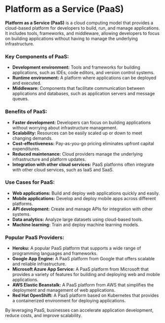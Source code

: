 # Platform as a Service (PaaS)

**Platform as a Service (PaaS)** is a cloud computing model that provides a cloud-based platform for developers to build, run, and manage applications. It includes tools, frameworks, and middleware, allowing developers to focus on building applications without having to manage the underlying infrastructure.

### Key Components of PaaS:

* **Development environment:** Tools and frameworks for building applications, such as IDEs, code editors, and version control systems.
* **Runtime environment:** A platform where applications can be deployed and executed.
* **Middleware:** Components that facilitate communication between applications and databases, such as application servers and message queues.

### Benefits of PaaS:

* **Faster development:** Developers can focus on building applications without worrying about infrastructure management.
* **Scalability:** Resources can be easily scaled up or down to meet changing demands.
* **Cost-effectiveness:** Pay-as-you-go pricing eliminates upfront capital expenditures.
* **Reduced maintenance:** Cloud providers manage the underlying infrastructure and platform updates.
* **Integration with other cloud services:** PaaS platforms often integrate with other cloud services, such as IaaS and SaaS.

### Use Cases for PaaS:

* **Web applications:** Build and deploy web applications quickly and easily.
* **Mobile applications:** Develop and deploy mobile apps across different platforms.
* **API development:** Create and manage APIs for integration with other systems.
* **Data analytics:** Analyze large datasets using cloud-based tools.
* **Machine learning:** Train and deploy machine learning models.

### Popular PaaS Providers:

* **Heroku:** A popular PaaS platform that supports a wide range of programming languages and frameworks.
* **Google App Engine:** A PaaS platform from Google that offers scalable and reliable infrastructure.
* **Microsoft Azure App Service:** A PaaS platform from Microsoft that provides a variety of features for building and deploying web and mobile applications.
* **AWS Elastic Beanstalk:** A PaaS platform from AWS that simplifies the deployment and management of web applications.
* **Red Hat OpenShift:** A PaaS platform based on Kubernetes that provides a containerized environment for deploying applications.

By leveraging PaaS, businesses can accelerate application development, reduce costs, and improve scalability.
